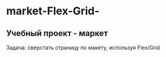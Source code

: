 # market-Flex-Grid-

## Учебный проект - маркет 

Задача: сверстать страницу по макету, используя Flex/Grid
